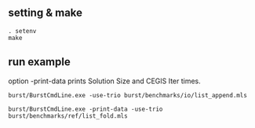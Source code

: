 
## setting & make
```
. setenv
make
```


## run example
option -print-data prints Solution Size and CEGIS Iter times.
```
burst/BurstCmdLine.exe -use-trio burst/benchmarks/io/list_append.mls

burst/BurstCmdLine.exe -print-data -use-trio burst/benchmarks/ref/list_fold.mls
```
